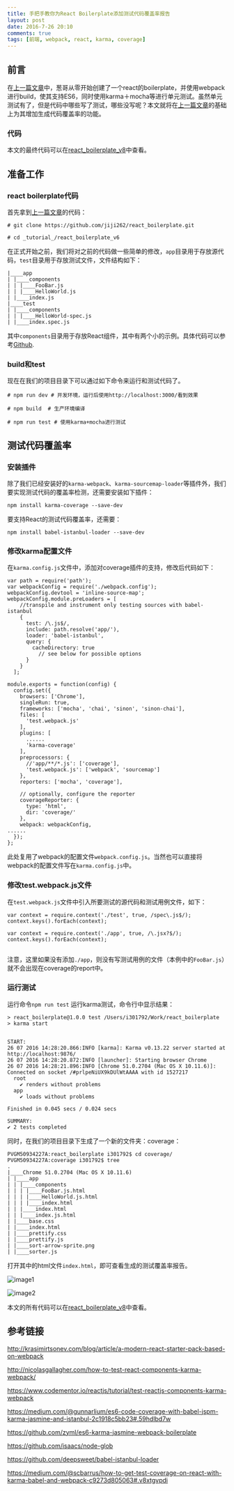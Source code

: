 ```yaml
---
title: 手把手教你为React Boilerplate添加测试代码覆盖率报告
layout: post
date: 2016-7-26 20:10
comments: true
tags: [前端, webpack, react, karma, coverage]
---
```


## 前言

在[上一篇文章](http://jiji262.github.io/2016/04/29/create-your-own-react-boilerplate/)中，葱哥从零开始创建了一个react的boilerplate，并使用webpack进行build，使其支持ES6，同时使用karma＋mocha等进行单元测试。虽然单元测试有了，但是代码中哪些写了测试，哪些没写呢？本文就将在[上一篇文章](http://jiji262.github.io/2016/04/29/create-your-own-react-boilerplate/)的基础上为其增加生成代码覆盖率的功能。

### 代码

本文的最终代码可以在[react_boilerplate_v8](https://github.com/jiji262/react_boilerplate/tree/master/_tutorial_/react_boilerplate_v8)中查看。

## 准备工作

### react boilerplate代码

首先拿到[上一篇文章](http://jiji262.github.io/2016/04/29/create-your-own-react-boilerplate/)的代码：

```
# git clone https://github.com/jiji262/react_boilerplate.git

# cd _tutorial_/react_boilerplate_v6

```

在正式开始之前，我们将对之前的代码做一些简单的修改，`app`目录用于存放源代码，`test`目录用于存放测试文件，文件结构如下：

```
|____app
| |____components
| | |____FooBar.js
| | |____HelloWorld.js
| |____index.js
|____test
| |____components
| | |____HelloWorld-spec.js
| |____index.spec.js

```

其中`components`目录用于存放React组件，其中有两个小的示例。具体代码可以参考[Github](https://github.com/jiji262/react_boilerplate/tree/master/_tutorial_/react_boilerplate_v7).

### build和test

现在在我们的项目目录下可以通过如下命令来运行和测试代码了。

```
# npm run dev # 开发环境，运行后使用http://localhost:3000/看到效果

# npm build  # 生产环境编译

# npm run test # 使用karma+mocha进行测试
```
<!-- more -->

## 测试代码覆盖率

### 安装插件

除了我们已经安装好的`karma-webpack`、`karma-sourcemap-loader`等插件外，我们要实现测试代码的覆盖率检测，还需要安装如下插件：
```
npm install karma-coverage --save-dev
```

要支持React的测试代码覆盖率，还需要：
```
npm install babel-istanbul-loader --save-dev
```

### 修改karma配置文件

在`karma.config.js`文件中，添加对coverage插件的支持，修改后代码如下：
```
var path = require('path');
var webpackConfig = require('./webpack.config');
webpackConfig.devtool = 'inline-source-map';
webpackConfig.module.preLoaders = [
    //transpile and instrument only testing sources with babel-istanbul
    {
      test: /\.js$/,
      include: path.resolve('app/'),
      loader: 'babel-istanbul',
      query: {
        cacheDirectory: true
          // see below for possible options
      }
    }
  ];

module.exports = function(config) {
  config.set({
    browsers: ['Chrome'],
    singleRun: true,
    frameworks: ['mocha', 'chai', 'sinon', 'sinon-chai'],
    files: [
      'test.webpack.js'
    ],
    plugins: [
      ......
      'karma-coverage'
    ],
    preprocessors: {
      //'app/**/*.js': ['coverage'],
      'test.webpack.js': ['webpack', 'sourcemap']
    },
    reporters: ['mocha', 'coverage'],

    // optionally, configure the reporter
    coverageReporter: {
      type: 'html',
      dir: 'coverage/'
    },
    webpack: webpackConfig,
......
  });
};
```

此处复用了webpack的配置文件`webpack.config.js`。当然也可以直接将webpack的配置文件写在`karma.config.js`中。

### 修改test.webpack.js文件

在`test.webpack.js`文件中引入所要测试的源代码和测试用例文件，如下：
```
var context = require.context('./test', true, /spec\.js$/);
context.keys().forEach(context);

var context = require.context('./app', true, /\.jsx?$/);
context.keys().forEach(context);


```

注意，这里如果没有添加`./app`，则没有写测试用例的文件（本例中的`FooBar.js`）就不会出现在coverage的report中。

### 运行测试

运行命令`npm run test` 运行karma测试，命令行中显示结果：
```
> react_boilerplate@1.0.0 test /Users/i301792/Work/react_boilerplate
> karma start


START:
26 07 2016 14:28:20.866:INFO [karma]: Karma v0.13.22 server started at http://localhost:9876/
26 07 2016 14:28:20.872:INFO [launcher]: Starting browser Chrome
26 07 2016 14:28:21.896:INFO [Chrome 51.0.2704 (Mac OS X 10.11.6)]: Connected on socket /#prlpeNiUX9kDUlWtAAAA with id 1527217
  root
    ✔ renders without problems
  app
    ✔ loads without problems

Finished in 0.045 secs / 0.024 secs

SUMMARY:
✔ 2 tests completed
```

同时，在我们的项目目录下生成了一个新的文件夹：coverage：

```
PVGM50934227A:react_boilerplate i301792$ cd coverage/
PVGM50934227A:coverage i301792$ tree
.
|____Chrome 51.0.2704 (Mac OS X 10.11.6)
| |____app
| | |____components
| | | |____FooBar.js.html
| | | |____HelloWorld.js.html
| | | |____index.html
| | |____index.html
| | |____index.js.html
| |____base.css
| |____index.html
| |____prettify.css
| |____prettify.js
| |____sort-arrow-sprite.png
| |____sorter.js
```

打开其中的html文件`index.html`，即可查看生成的测试覆盖率报告。


![image1](http://7xsxyo.com1.z0.glb.clouddn.com/coverage1.png)

![image2](http://7xsxyo.com1.z0.glb.clouddn.com/coverage2.png)


本文的所有代码可以在[react_boilerplate_v8](https://github.com/jiji262/react_boilerplate/tree/master/_tutorial_/react_boilerplate_v8)中查看。


## 参考链接

http://krasimirtsonev.com/blog/article/a-modern-react-starter-pack-based-on-webpack

http://nicolasgallagher.com/how-to-test-react-components-karma-webpack/

https://www.codementor.io/reactjs/tutorial/test-reactjs-components-karma-webpack

https://medium.com/@gunnarlium/es6-code-coverage-with-babel-jspm-karma-jasmine-and-istanbul-2c1918c5bb23#.59hdlbd7w

https://github.com/zyml/es6-karma-jasmine-webpack-boilerplate

https://github.com/isaacs/node-glob

https://github.com/deepsweet/babel-istanbul-loader

https://medium.com/@scbarrus/how-to-get-test-coverage-on-react-with-karma-babel-and-webpack-c9273d805063#.v8xtgvpdi
 